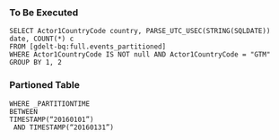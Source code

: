 ### To Be Executed

~~~
SELECT Actor1CountryCode country, PARSE_UTC_USEC(STRING(SQLDATE)) date, COUNT(*) c
FROM [gdelt-bq:full.events_partitioned]
WHERE Actor1CountryCode IS NOT null AND Actor1CountryCode = "GTM" 
GROUP BY 1, 2
~~~

### Partioned Table
~~~
WHERE _PARTITIONTIME
BETWEEN
TIMESTAMP(“20160101”)
 AND TIMESTAMP(“20160131”)
~~~
